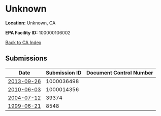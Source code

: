 # Unknown

**Location:** Unknown, CA

**EPA Facility ID:** 100000106002

[Back to CA Index](../../index.md)

## Submissions

| Date | Submission ID | Document Control Number |
|------|--------------|-------------------------|
| [2013-09-26](submissions/1000036498.md) | 1000036498 |  |
| [2010-06-03](submissions/1000014356.md) | 1000014356 |  |
| [2004-07-12](submissions/39374.md) | 39374 |  |
| [1999-06-21](submissions/8548.md) | 8548 |  |
